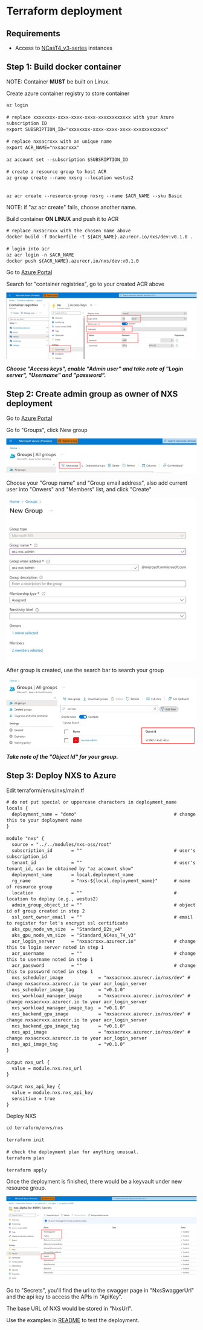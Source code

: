 # Terraform deployment

## Requirements
- Access to [NCasT4_v3-series](https://docs.microsoft.com/en-us/azure/virtual-machines/nct4-v3-series) instances 

## Step 1: Build docker container

NOTE: Container **MUST** be built on Linux.

Create azure container registry to store container
```
az login

# replace xxxxxxxx-xxxx-xxxx-xxxx-xxxxxxxxxxxx with your Azure subscription ID
export SUBSRIPTION_ID="xxxxxxxx-xxxx-xxxx-xxxx-xxxxxxxxxxxx"

# replace nxsacrxxx with an unique name
export ACR_NAME="nxsacrxxx"

az account set --subscription $SUBSRIPTION_ID

# create a resource group to host ACR
az group create --name nxsrg --location westus2


az acr create --resource-group nxsrg --name $ACR_NAME --sku Basic
```

NOTE: if "az acr create" fails, choose another name.

Build container **ON LINUX** and push it to ACR
```
# replace nxsacrxxx with the chosen name above
docker build -f Dockerfile -t ${ACR_NAME}.azurecr.io/nxs/dev:v0.1.0 .

# login into acr
az acr login -n $ACR_NAME
docker push ${ACR_NAME}.azurecr.io/nxs/dev:v0.1.0
```
Go to [Azure Portal](https://ms.portal.azure.com/)

Search for "container registries", go to your created ACR above

![Alt text](images/0.jpg "ACR")

***Choose "Access keys", enable "Admin user" and take note of "Login server", "Username" and "password".***

## Step 2: Create admin group as owner of NXS deployment
Go to [Azure Portal](https://ms.portal.azure.com/)

Go to "Groups", click New group

![Alt text](images/1.jpg "Group")

Choose your "Group name" and "Group email address", also add current user into "Onwers" and "Members" list, and click "Create"

![Alt text](images/2.jpg "New group")

After group is created, use the search bar to search your group

![Alt text](images/3.jpg "Search group info")

***Take note of the "Object Id" for your group.***

## Step 3: Deploy NXS to Azure

Edit terraform/envs/nxs/main.tf
```
# do not put special or uppercase characters in deployment_name
locals {
  deployment_name = "demo"                                    # change this to your deployment name
}

module "nxs" {
  source = "../../modules/nxs-oss/root"  
  subscription_id       = ""                                  # user's subscription_id
  tenant_id             = ""                                  # user's tenant_id, can be obtained by "az account show"
  deployment_name       = local.deployment_name
  rg_name               = "nxs-${local.deployment_name}"      # name of resource group
  location              = ""                                  # location to deploy (e.g., westus2)
  admin_group_object_id = ""                                  # object id of group created in step 2
  ssl_cert_owner_email  = ""                                  # email to register for let's encrypt ssl certificate
  aks_cpu_node_vm_size  = "Standard_D2s_v4"
  aks_gpu_node_vm_size  = "Standard_NC4as_T4_v3"
  acr_login_server      = "nxsacrxxx.azurecr.io"              # change this to login server noted in step 1
  acr_username          = ""                                  # change this to username noted in step 1
  acr_password          = ""                                  # change this to password noted in step 1
  nxs_scheduler_image             = "nxsacrxxx.azurecr.io/nxs/dev" # change nxsacrxxx.azurecr.io to your acr_login_server
  nxs_scheduler_image_tag         = "v0.1.0"
  nxs_workload_manager_image      = "nxsacrxxx.azurecr.io/nxs/dev" # change nxsacrxxx.azurecr.io to your acr_login_server
  nxs_workload_manager_image_tag  = "v0.1.0"
  nxs_backend_gpu_image           = "nxsacrxxx.azurecr.io/nxs/dev" # change nxsacrxxx.azurecr.io to your acr_login_server
  nxs_backend_gpu_image_tag       = "v0.1.0"
  nxs_api_image                   = "nxsacrxxx.azurecr.io/nxs/dev" # change nxsacrxxx.azurecr.io to your acr_login_server
  nxs_api_image_tag               = "v0.1.0"
}

output nxs_url {
  value = module.nxs.nxs_url
}

output nxs_api_key {
  value = module.nxs.nxs_api_key
  sensitive = true
}
```

Deploy NXS
```
cd terraform/envs/nxs

terraform init

# check the deployment plan for anything unusual.
terraform plan

terraform apply
```

Once the deployment is finished, there would be a keyvault under new resource group. 

![Alt text](images/4.jpg "Keyvault")

Go to "Secrets", you'll find the url to the swagger page in "NxsSwaggerUrl" and the api key to access the APIs in "ApiKey".

The base URL of NXS would be stored in "NxsUrl".

Use the examples in [README](readme.md) to test the deployment.